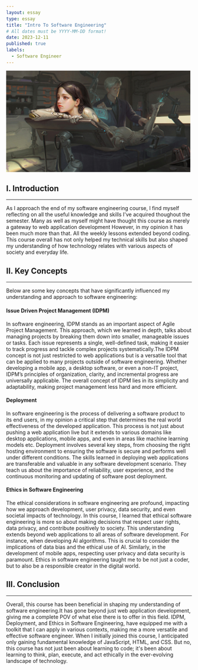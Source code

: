 ```yaml
---
layout: essay
type: essay
title: "Intro To Software Engineering"
# All dates must be YYYY-MM-DD format!
date: 2023-12-11
published: true
labels:
  - Software Engineer
---
```




<div class="text-center py-2">
  <img width="500px" src="../img/software-engineer-course-reflect.jpeg" class="img-thumbnail" >
</div>



## I. Introduction
---
As I approach the end of my software engineering course, I find myself reflecting on all the useful knowledge and skills I've acquired thoughout the semester. Many as well as myself might have thought this course as merely a gateway to web application development However, in my opinion it has been much more than that. All the weekly lessons extended beyond coding. This course overall has not only helped my technical skills but also shaped my understanding of how technology relates with various aspects of society and everyday life. 


## II. Key Concepts
***
Below are some key concepts that have significantly influenced my understanding and approach to software engineering:

#### Issue Driven Project Management (IDPM)
In software engineering, IDPM stands as an important aspect of Agile Project Management. This approach, which we learned in depth, talks about managing projects by breaking them down into smaller, manageable issues or tasks. Each issue represents a single, well-defined task, making it easier to track progress and tackle complex projects systematically.The IDPM concept is not just restricted to web applications but is a versatile tool that can be applied to many projects outside of software engineering. Whether developing a mobile app, a desktop software, or even a non-IT project, IDPM’s principles of organization, clarity, and incremental progress are universally applicable. The overall concept of IDPM lies in its simplicity and adaptability, making project management less hard and more efficient.

#### Deployment
In software engineering is the process of delivering a software product to its end users, in my opinion a critical step that determines the real world effectiveness of the developed application. This process is not just about pushing a web application live but it extends to various domains like desktop applications, mobile apps, and even in areas like machine learning models etc. Deployment involves several key steps, from choosing the right hosting environment to ensuring the software is secure and performs well under different conditions. The skills learned in deploying web applications are transferable and valuable in any software development scenario. They teach us about the importance of reliability, user experience, and the continuous monitoring and updating of software post deployment.

#### Ethics in Software Engineering 
The ethical considerations in software engineering are profound, impacting how we approach development, user privacy, data security, and even societal impacts of technology. In this course, I learned that ethical software engineering is more so about making decisions that respect user rights, data privacy, and contribute positively to society. This understanding extends beyond web applications to all areas of software development. For instance, when developing AI algorithms. This is crucial to consider the implications of data bias and the ethical use of AI. Similarly, in the development of mobile apps, respecting user privacy and data security is paramount. Ethics in software engineering taught me to be not just a coder, but to also be a responsible creator in the digital world.


## III. Conclusion 
---
Overall, this course has been beneficial in shaping my understanding of software engineering.It has gone beyond just web application development, giving me a complete POV of what else there is to offer in this field. IDPM, Deployment, and Ethics in Software Engineering, have equipped me with a toolkit that I can apply in various contexts, making me a more versatile and effective software engineer. When I initially joined this course, I anticipated only gaining fundamental knowledge of JavaScript, HTML, and CSS.  But no, this course has not just been about learning to code; it's been about learning to think, plan, execute, and act ethically in the ever-evolving landscape of technology.
